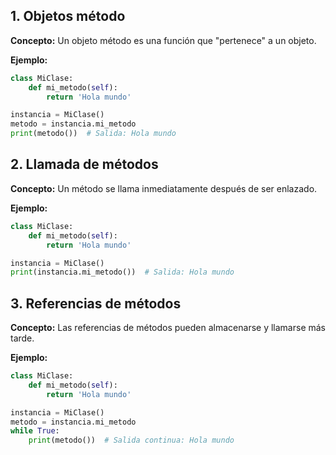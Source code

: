 ## 1. Objetos método

**Concepto:** Un objeto método es una función que "pertenece" a un objeto.

**Ejemplo:**

```python
class MiClase:
    def mi_metodo(self):
        return 'Hola mundo'

instancia = MiClase()
metodo = instancia.mi_metodo
print(metodo())  # Salida: Hola mundo
```

## 2. Llamada de métodos

**Concepto:** Un método se llama inmediatamente después de ser enlazado.

**Ejemplo:**

```python
class MiClase:
    def mi_metodo(self):
        return 'Hola mundo'

instancia = MiClase()
print(instancia.mi_metodo())  # Salida: Hola mundo
```

## 3. Referencias de métodos

**Concepto:** Las referencias de métodos pueden almacenarse y llamarse más tarde.

**Ejemplo:**

```python
class MiClase:
    def mi_metodo(self):
        return 'Hola mundo'

instancia = MiClase()
metodo = instancia.mi_metodo
while True:
    print(metodo())  # Salida continua: Hola mundo
```
